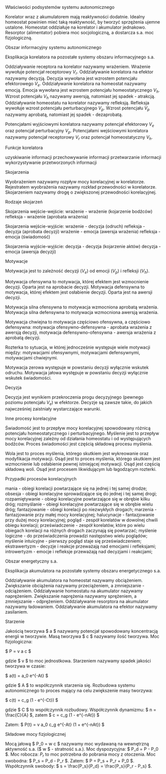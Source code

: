 Właściwości podsystemów systemu autonomicznego

Korelator wraz z akumulatorem mają reaktywności dodatnie.
Idealny homeostat powinien mieć taką reaktywność, by tworzyć sprzężenia ujemne ustalone.
Homeostat oddziałuje na korelator i akumulator jednakowo.
Resorptor (alimentator) pobiera moc socjologiczną, a dostarcza s.a. moc fizjologiczną.

Obszar informacyjny systemu autonomicznego

Eksplikacja korelatora na pozostałe systemy obszaru informacyjnego s.a.

Oddziaływanie receptora na korelator nazywamy wrażeniem. Wrażenie wywołuje potencjał receptorowy $V_r$.
Oddziaływanie korelatora na efektor nazywamy decyzją. Decyzja wywołana jest wzrostem potencjału efektorowego $V_e$.
Oddziaływanie korelatora na homeostat nazywamy emocją. Emocja wywołana jest wzrostem potencjału homeostatycznego $V_h$. Wzrost potencjału $V_h$ nazywamy awersją, natomiast jej spadek - atrakcją.
Oddziaływanie homeostatu na korelator nazywamy refleksją. Refleksja wywołuje wzrost potencjału perturbacyjnego $V_p$. Wzrost potencjału $V_p$ nazywamy aprobatą, natomiast jej spadek - dezaprobatą.

Potencjałami wyjściowymi korelatora nazywamy potencjał efektorowy $V_e$ oraz potencjał perturbacyjny $V_p$.
Potencjałami wejściowymi korelatora nazywamy potencjał receptorowy $V_r$ oraz potencjał homeostatyczny $V_h$.

Funkcje korelatora

uzyskiwanie informacji
przechowywanie informacji
przetwarzanie informacji
wykorzystywanie przetworzonych informacji

Skojarzenia

Wyobrażeniem nazywamy rozpływ mocy korelacyjnej w korelatorze.
Rejestratem wyobrażenia nazywamy rozkład przewodności w korelatorze.
Skojarzeniem nazywamy drogę o zwiększonej przewodności korelacyjnej.

Rodzaje skojarzeń

Skojarzenia wejście-wejście:
wrażenie - wrażenie (kojarzenie bodźców)
refleksja - wrażenie (aprobata wrażenia)

Skojarzenia wejście-wyjście:
wrażenie - decyzja (odruch)
refleksja - decyzja (aprobata decyzji)
wrażenie - emocja (awersja wrażenia)
refleksja - emocja (świadomość)

Skojarzenia wyjście-wyjście:
decyzja - decyzja (kojarzenie aktów)
decyzja - emocja (awersja decyzji)

Motywacje

Motywacja jest to zależność decyzji ($V_e$) od emocji ($V_p$) i refleksji ($V_h$).

Motywacja ofensywna to motywacja, której efektem jest wzmocnienie decyzji. Oparta jest na aprobacie decyzji.
Motywacja defensywna to motywacja, której efektem jest osłabienie decyzji. Oparta jest na awersji decyzji.

Motywacja silna ofensywna to motywacja wzmocniona aprobatą wrażenia.
Motywacja silna defensywna to motywacja wzmocniona awersją wrażenia.

Motywacja chwiejna to motywacja częściowo ofensywna, a częściowo defensywna:
motywacja ofensywno-defensywna - aprobata wrażenia z awersją decyzji,
motywacja defensywno-ofensywna - awersja wrażenia z aprobatą decyzji.

Rozterka to sytuacja, w której jednocześnie występuje wiele motywacji między:
motywacjami ofensywnymi,
motywacjami defensywnymi,
motywacjami chwiejnymi.

Motywacja zerowa występuje w powstaniu decyzji wyłącznie wskutek odruchu.
Motywacja jałowa występuje w powstaniu decyzji wyłącznie wskutek świadomości.

Decyzja

Decyzja jest wynikiem przekroczenia progu decyzyjnego (pewnego poziomu potencjału $V_e$) w efektorze.
Decyzje są zawsze takie, do jakich najwcześniej zaistniały wystarczające warunki.

Inne procesy korelacyjne

Świadomość jest to przepływ mocy korelacyjnej spowodowany różnicą potencjału homeostatycznego i perturbacyjnego.
Myślenie jest to przepływ mocy korelacyjnej zależny od działania homeostatu i od występujących bodźców.
Proces świadomości jest częścią składową procesu myślenia.

Wola jest to proces myślenia, którego skutkiem jest wykreowanie oraz modyfikacja motywacji.
Osąd jest to proces myślenia, którego skutkiem jest wzmocnienie lub osłabienie pewnej istniejącej motywacji.
Osąd jest częścią składową woli. Osąd jest procesem likwidującym lub łagodzącym rozterki.

Przypadki procesów korelacyjnych

mania - obiegi korelacji powtarzające się na jednej i tej samej drodze;
obsesja - obiegi korelacyjne sprowadzające się do jednej i tej samej drogi;
rozpamiętywanie - obiegi korelacyjne powtarzające się w obrębie kilku dróg;
rozmyślanie - obiegi korelacyjne powtarzające się w obrębie wielu dróg;
fantazjowanie - obiegi korelacji po niezwykłych drogach;
marzenia - fantazjowanie przy małej mocy korelacyjnej;
halucynacje - fantazjowanie przy dużej mocy korelacyjnej;
pogląd - zespół korelatów w dowolnej chwili obiegu korelacji;
przeświadczenie - zespół korelatów, które po wielu obiegach korelacji na różnych drogach zaczynają się powtarzać;
myślenie logiczne - do przeświadczenia prowadzi następstwo wielu poglądów;
myślenie intuicyjne - pierwszy pogląd staje się przeświadczeniem;
ekstrawertyzm - decyzje i reakcje przeważają nad emocjami i refleksjami;
introwertyzm - emocje i refleksje przeważają nad decyzjami i reakcjami;

Obszar energetyczny s.a.

Eksplikacja akumulatora na pozostałe systemy obszaru energetycznego s.a.

Oddziaływanie akumulatora na homeostat nazywamy obciążeniem. Zwiększanie obciążenia nazywamy przeciążeniem, a zmniejszanie - odciążeniem.
Oddziaływanie homeostatu na akumulator nazywamy naprężeniem. Zwiększanie naprężenia nazywamy sprężeniem, a zmniejszanie - odprężeniem.
Oddziaływanie resorptora na akumulator nazywamy ładowaniem.
Oddziaływanie akumulatora na efektor nazywamy zasilaniem.

Starzenie

Jakością tworzywa $ a $ nazywamy potencjał spowodowany koncentracją energii w tworzywie.
Masą tworzywa $ c $ nazywamy ilość tworzywa.
Moc fizjologiczna:

$ P = v a c $

gdzie $ v $ to moc jednostkowa.
Starzeniem nazywamy spadek jakości tworzywa w czasie:

$ a(t) = a_0 e^{-At} $

gdzie $ A $ to współczynnik starzenia się.
Rozbudowa systemu autonomicznego to proces mający na celu zwiększenie masy tworzywa:

$ c(t) = c_g (1 - e^{-Ct}) $

gdzie $ C $ to współczynnik rozbudowy.
Współczynnik dynamizmu: $ n = \frac{C}{A} $, zatem $ c = c_g (1 - e^{-nAt}) $

Zatem: $ P(t) = v a_0 c_g e^{-At} (1 + e^{-nAt}) $

Składowe mocy fizjologicznej

Mocą jałową $ P_0 = w c $ nazywamy moc wydawaną na wewnętrzną aktywność s.a. ($ w $ - stratność s.a.).
Moc dyspozycyjna: $ P_d = P - P_0 $.
Moc robocza: $P_r$ to moc potrzebna do pobrania mocy z otoczenia.
Moc swobodna: $ P_s = P_d - P_r $.
Zatem: $ P = P_s + P_r + P_0 $.
Współczynnik swobody: $ s = \frac{P_s}{P_d} = \frac{P_s}{P_r - P_s} $.
